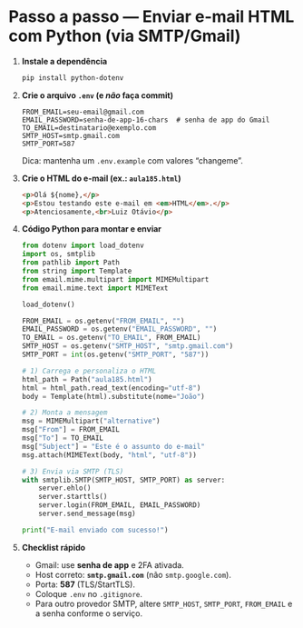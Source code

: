# Passo a passo — Enviar e-mail HTML com Python (via SMTP/Gmail)

1. **Instale a dependência**

   ```bash
   pip install python-dotenv
   ```

2. **Crie o arquivo `.env` (e *não* faça commit)**

   ```dotenv
   FROM_EMAIL=seu-email@gmail.com
   EMAIL_PASSWORD=senha-de-app-16-chars  # senha de app do Gmail
   TO_EMAIL=destinatario@exemplo.com
   SMTP_HOST=smtp.gmail.com
   SMTP_PORT=587
   ```

   Dica: mantenha um `.env.example` com valores “changeme”.

3. **Crie o HTML do e-mail (ex.: `aula185.html`)**

   ```html
   <p>Olá ${nome},</p>
   <p>Estou testando este e-mail em <em>HTML</em>.</p>
   <p>Atenciosamente,<br>Luiz Otávio</p>
   ```

4. **Código Python para montar e enviar**

   ```python
   from dotenv import load_dotenv
   import os, smtplib
   from pathlib import Path
   from string import Template
   from email.mime.multipart import MIMEMultipart
   from email.mime.text import MIMEText

   load_dotenv()

   FROM_EMAIL = os.getenv("FROM_EMAIL", "")
   EMAIL_PASSWORD = os.getenv("EMAIL_PASSWORD", "")
   TO_EMAIL = os.getenv("TO_EMAIL", FROM_EMAIL)
   SMTP_HOST = os.getenv("SMTP_HOST", "smtp.gmail.com")
   SMTP_PORT = int(os.getenv("SMTP_PORT", "587"))

   # 1) Carrega e personaliza o HTML
   html_path = Path("aula185.html")
   html = html_path.read_text(encoding="utf-8")
   body = Template(html).substitute(nome="João")

   # 2) Monta a mensagem
   msg = MIMEMultipart("alternative")
   msg["From"] = FROM_EMAIL
   msg["To"] = TO_EMAIL
   msg["Subject"] = "Este é o assunto do e-mail"
   msg.attach(MIMEText(body, "html", "utf-8"))

   # 3) Envia via SMTP (TLS)
   with smtplib.SMTP(SMTP_HOST, SMTP_PORT) as server:
       server.ehlo()
       server.starttls()
       server.login(FROM_EMAIL, EMAIL_PASSWORD)
       server.send_message(msg)

   print("E-mail enviado com sucesso!")
   ```

5. **Checklist rápido**

   * Gmail: use **senha de app** e 2FA ativada.
   * Host correto: **`smtp.gmail.com`** (não `smtp.google.com`).
   * Porta: **587** (TLS/StartTLS).
   * Coloque `.env` no `.gitignore`.
   * Para outro provedor SMTP, altere `SMTP_HOST`, `SMTP_PORT`, `FROM_EMAIL` e a senha conforme o serviço.
